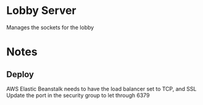 Lobby Server
============


Manages the sockets for the lobby


Notes
=====
Deploy
------
AWS Elastic Beanstalk needs to have the load balancer set to TCP, and SSL
Update the port in the security group to let through 6379
